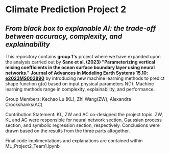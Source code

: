 # **Climate Prediction Project 2**
## *From black box to explanable AI: the trade-off between accuracy, complexity, and explainability*

This repository contains **group 1's** project where we have expanded upon the analysis carried out by **Sane et al. (2023) "Parameterizing vertical mixing coefficients in the ocean surface boundary layer using neural networks." Journal of Advances in Modeling Earth Systems 15.10: [e2023MS003890](https://agupubs.onlinelibrary.wiley.com/doi/full/10.1029/2023MS003890)** by introducing new machine learning methods to predict shape function  g(σ) based on input physical parameters N(1). Machine learning methods range in complexity, explainability, and performance.  

Group Members: Kechao Lu (KL), Zhi Wang(ZW), Alexandra Crookshanks(AC)  

Contribution Statement: KL, ZW and AC co-designed the project topic. ZW, KL and AC were responsible for neural network section, Gaussian process section, and symbolic regression section, respectively. Conclusions were drawn based on the results from the three parts altogether.  

Final code implimentations and explanations are contained within ML_Project2_Team1.ipynb
